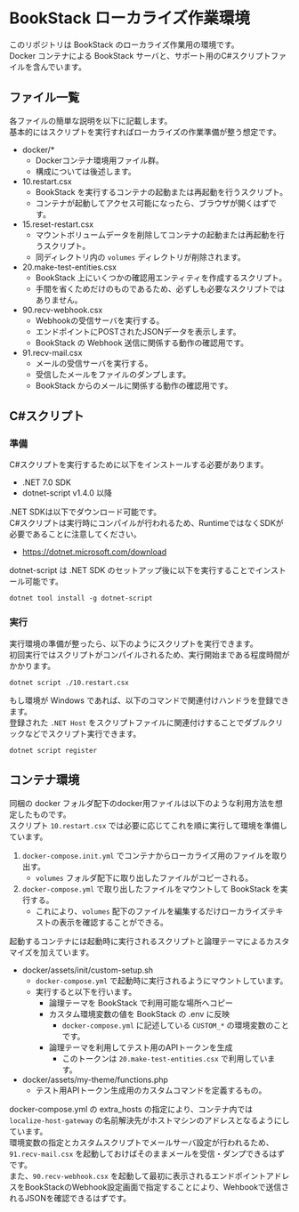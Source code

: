 # BookStack ローカライズ作業環境

このリポジトリは BookStack のローカライズ作業用の環境です。  
Docker コンテナによる BookStack サーバと、サポート用のC#スクリプトファイルを含んでいます。  

## ファイル一覧

各ファイルの簡単な説明を以下に記載します。  
基本的にはスクリプトを実行すればローカライズの作業準備が整う想定です。  

- docker/*
    - Dockerコンテナ環境用ファイル群。
    - 構成については後述します。
- 10.restart.csx
    - BookStack を実行するコンテナの起動または再起動を行うスクリプト。
    - コンテナが起動してアクセス可能になったら、ブラウザが開くはずです。
- 15.reset-restart.csx
    - マウントボリュームデータを削除してコンテナの起動または再起動を行うスクリプト。
    - 同ディレクトリ内の `volumes` ディレクトリが削除されます。
- 20.make-test-entities.csx
    - BookStack 上にいくつかの確認用エンティティを作成するスクリプト。
    - 手間を省くためだけのものであるため、必ずしも必要なスクリプトではありません。
- 90.recv-webhook.csx
    - Webhookの受信サーバを実行する。
    - エンドポイントにPOSTされたJSONデータを表示します。
    - BookStack の Webhook 送信に関係する動作の確認用です。
- 91.recv-mail.csx
    - メールの受信サーバを実行する。
    - 受信したメールをファイルのダンプします。
    - BookStack からのメールに関係する動作の確認用です。

## C#スクリプト

### 準備

C#スクリプトを実行するために以下をインストールする必要があります。  
- .NET 7.0 SDK
- dotnet-script v1.4.0 以降

.NET SDKは以下でダウンロード可能です。  
C#スクリプトは実行時にコンパイルが行われるため、RuntimeではなくSDKが必要であることに注意してください。  
- https://dotnet.microsoft.com/download

dotnet-script は .NET SDK のセットアップ後に以下を実行することでインストール可能です。  
```
dotnet tool install -g dotnet-script
```

### 実行
実行環境の準備が整ったら、以下のようにスクリプトを実行できます。  
初回実行ではスクリプトがコンパイルされるため、実行開始まである程度時間がかかります。  
```
dotnet script ./10.restart.csx
```

もし環境が Windows であれば、以下のコマンドで関連付けハンドラを登録できます。  
登録された `.NET Host` をスクリプトファイルに関連付けすることでダブルクリックなどでスクリプト実行できます。  
```
dotnet script register
```

## コンテナ環境

同梱の docker フォルダ配下のdocker用ファイルは以下のような利用方法を想定したものです。  
スクリプト `10.restart.csx` では必要に応じてこれを順に実行して環境を準備しています。  

1. `docker-compose.init.yml` でコンテナからローカライズ用のファイルを取り出す。
    - `volumes` フォルダ配下に取り出したファイルがコピーされる。
1. `docker-compose.yml` で取り出したファイルをマウントして BookStack を実行する。
    - これにより、`volumes` 配下のファイルを編集するだけローカライズテキストの表示を確認することができる。

起動するコンテナには起動時に実行されるスクリプトと論理テーマによるカスタマイズを加えています。  
- docker/assets/init/custom-setup.sh
    - `docker-compose.yml` で起動時に実行されるようにマウントしています。
    - 実行すると以下を行います。
        - 論理テーマを BookStack で利用可能な場所へコピー
        - カスタム環境変数の値を BookStack の .env に反映
            - `docker-compose.yml` に記述している `CUSTOM_*` の環境変数のことです。
        - 論理テーマを利用してテスト用のAPIトークンを生成
            - このトークンは `20.make-test-entities.csx` で利用しています。
- docker/assets/my-theme/functions.php
    - テスト用APIトークン生成用のカスタムコマンドを定義するもの。

docker-compose.yml の extra_hosts の指定により、コンテナ内では `localize-host-gateway` の名前解決先がホストマシンのアドレスとなるようにしています。  
環境変数の指定とカスタムスクリプトでメールサーバ設定が行われるため、`91.recv-mail.csx` を起動しておけばそのままメールを受信・ダンプできるはずです。  
また、`90.recv-webhook.csx` を起動して最初に表示されるエンドポイントアドレスをBookStackのWebhook設定画面で指定することにより、Wehbookで送信されるJSONを確認できるはずです。  

